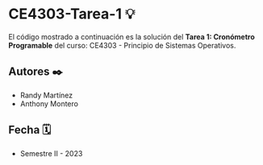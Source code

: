 # CE4303-Tarea-1 💡

El código mostrado a continuación es la solución del **Tarea 1: Cronómetro Programable** del curso: CE4303 - Principio de Sistemas Operativos.
 
## Autores ✒️

- Randy Martínez
- Anthony Montero

## Fecha 🗓

- Semestre II - 2023
